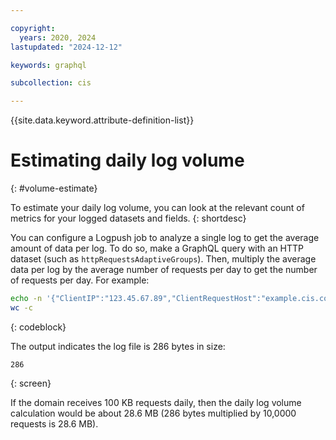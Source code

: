 ```yaml
---

copyright:
  years: 2020, 2024
lastupdated: "2024-12-12"

keywords: graphql

subcollection: cis

---
```


{{site.data.keyword.attribute-definition-list}}

# Estimating daily log volume
{: #volume-estimate}

To estimate your daily log volume, you can look at the relevant count of metrics for your logged datasets and fields.
{: shortdesc}

You can configure a Logpush job to analyze a single log to get the average amount of data per log. To do so, make a GraphQL query with an HTTP dataset (such as `httpRequestsAdaptiveGroups`). Then, multiply the average data per log by the average number of requests per day to get the number of requests per day. For example:

```sh
echo -n '{"ClientIP":"123.45.67.89","ClientRequestHost":"example.cis.com","ClientRequestMethod":"GET","ClientRequestURI":"/shark/sl-12345","EdgeEndTimestamp":1724947703387000000,"EdgeResponseBytes":495,"EdgeResponseStatus":200,"EdgeStartTimestamp":1724947703256000000,"RayID":"ffadcca953ea3908"}' | \
wc -c
```
{: codeblock}

The output indicates the log file is 286 bytes in size:

```text
286
```
{: screen}

If the domain receives 100 KB requests daily, then the daily log volume calculation would be about 28.6 MB (286 bytes multiplied by 10,0000 requests is 28.6 MB).
